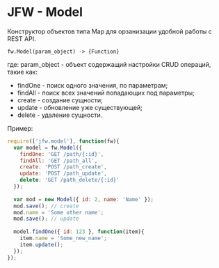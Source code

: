 JFW - Model
===

Конструктор объектов типа Map для орзанизации удобной работы с REST API.

```
fw.Model(param_object) -> {Function}
```

где:
param_object - объект содержащий настройки CRUD операций, такие как:

* findOne - поиск одного значения, по параметрам;
* findAll - поиск всех значений попадающих под параметры;
* create - создание сущности;
* update - обновление уже существующей;
* delete - удаление сущности.

Пример:
``` js
require(['jfw.model'], function(fw){
  var model = fw.Model({
    findOne: 'GET /path/{:id}',
    findAll: 'GET /path_all',
    create: 'POST /path_create',
    update: 'POST /path_update',
    delete: 'GET /path_delete/{:id}'
  });
  
  var mod = new Model({ id: 2, name: 'Name' });
  mod.save(); // create
  mod.name = 'Some other name';
  mod.save(); // update
  
  model.findOne({ id: 123 }, function(item){
    item.name = 'Some_new_name';
    item.update();
  });
});
```
